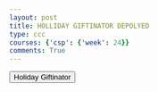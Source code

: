 ```yaml
---
layout: post
title: HOLLIDAY GIFTINATOR DEPOLYED 
type: ccc
courses: {'csp': {'week': 24}}
comments: True
---
```


<a href="https://vibha1019.github.io/holiday_frontend/">
  <button>Holiday Giftinator</button>
</a>
